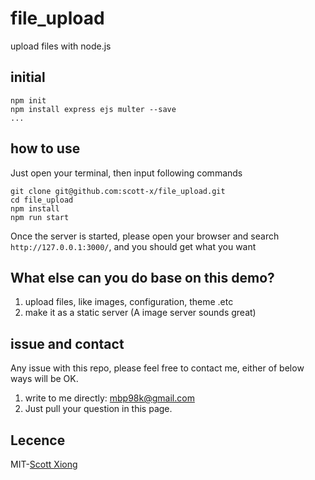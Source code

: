 # file_upload
upload files with node.js

## initial
```
npm init
npm install express ejs multer --save
...
```
## how to use
Just open your terminal, then input following commands
```
git clone git@github.com:scott-x/file_upload.git
cd file_upload
npm install
npm run start
```
Once the server is started, please open your browser and search `http://127.0.0.1:3000/`, and you should get what you want

## What else can you do base on this demo?
1. upload files, like images, configuration, theme .etc
2. make it as a static server (A image server sounds great)

## issue and contact
Any issue with this repo, please feel free to contact me, either of below ways will be OK.
1. write to me directly: mbp98k@gmail.com
2. Just pull your question in this page.

## Lecence
MIT-[Scott Xiong](https://github.com/scott-x)

